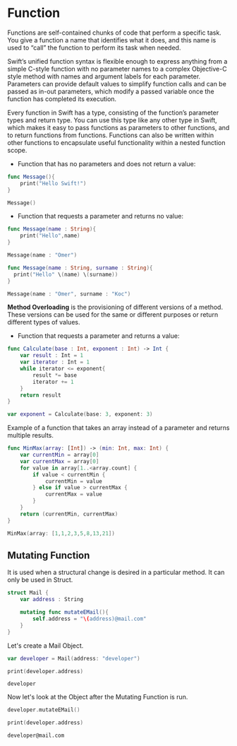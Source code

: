 # Function
Functions are self-contained chunks of code that perform a specific task. 
You give a function a name that identifies what it does, and this name is used to “call” the function to perform its task when needed.

Swift’s unified function syntax is flexible enough to express anything from a simple C-style function with no parameter names to a complex Objective-C style method with names and argument labels for each parameter. 
Parameters can provide default values to simplify function calls and can be passed as in-out parameters, which modify a passed variable once the function has completed its execution.

Every function in Swift has a type, consisting of the function’s parameter types and return type. 
You can use this type like any other type in Swift, which makes it easy to pass functions as parameters to other functions, and to return functions from functions. 
Functions can also be written within other functions to encapsulate useful functionality within a nested function scope.

- Function that has no parameters and does not return a value:
```swift
func Message(){
    print("Hello Swift!")
}
```
```swift
Message()
```
- Function that requests a parameter and returns no value:
```swift
func Message(name : String){
    print("Hello",name)
}
```
```swift
Message(name : "Omer")
```
```swift
func Message(name : String, surname : String){
  print("Hello" \(name) \(surname))
}
```
```swift
Message(name : "Omer", surname : "Koc")
```
<b>Method Overloading</b> is the provisioning of different versions of a method. These versions can be used for the same or different purposes or return different types of values.
- Function that requests a parameter and returns a value:
```swift
func Calculate(base : Int, exponent : Int) -> Int {
    var result : Int = 1
    var iterator : Int = 1
    while iterator <= exponent{
        result *= base
        iterator += 1
    }
    return result
}
```
```swift
var exponent = Calculate(base: 3, exponent: 3)
```

Example of a function that takes an array instead of a parameter and returns multiple results.
```swift
func MinMax(array: [Int]) -> (min: Int, max: Int) {
    var currentMin = array[0]
    var currentMax = array[0]
    for value in array[1..<array.count] {
        if value < currentMin {
            currentMin = value
        } else if value > currentMax {
            currentMax = value
        }
    }
    return (currentMin, currentMax)
}
```
```swift
MinMax(array: [1,1,2,3,5,8,13,21])
```
## Mutating Function
It is used when a structural change is desired in a particular method. It can only be used in Struct.
```swift
struct Mail {
    var address : String

    mutating func mutateEMail(){
        self.address = "\(address)@mail.com"
    }
}
```

Let's create a Mail Object.
```swift
var developer = Mail(address: "developer")
```
```swift
print(developer.address)
```
```
developer
```
Now let's look at the Object after the Mutating Function is run.
```swift
developer.mutateEMail()
```
```swift
print(developer.address)
```
```
developer@mail.com
```
